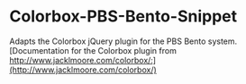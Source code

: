 Colorbox-PBS-Bento-Snippet
==========================

Adapts the Colorbox jQuery plugin for the PBS Bento system.
[Documentation for the Colorbox plugin from http://www.jacklmoore.com/colorbox/:](http://www.jacklmoore.com/colorbox/)
